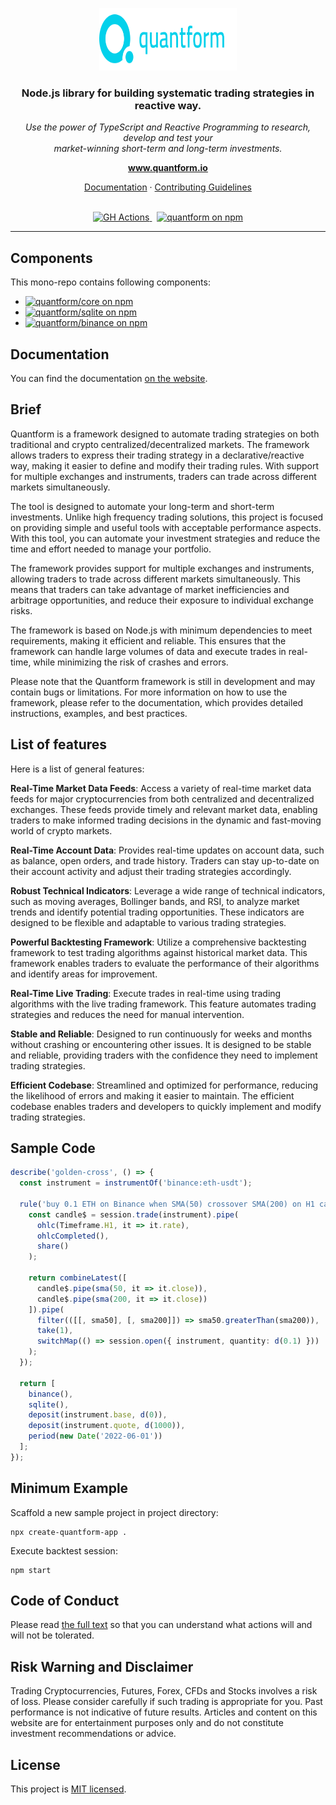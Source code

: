 <p align="center">
  <img src="https://raw.githubusercontent.com/quantform/quantform/main/quantform.svg" alt="quantform-logo" width="220px" height="100px"/>
  <br>
</p>
<h3 align="center">Node.js library for building systematic trading strategies in reactive way.</h3>
<p align="center">
  <i>Use the power of TypeScript and Reactive Programming to research, develop and test your <br />market-winning short-term and long-term investments.</i>
  <br>
</p>

<p align="center">
  <a href="https://www.quantform.io"><strong>www.quantform.io</strong></a>
  <br>
</p>

<p align="center">
  <a href="https://developer.quantform.io/">Documentation</a>
  ·
  <a href="CONTRIBUTING.md">Contributing Guidelines</a>
  <br>
  <br>
</p>

<p align="center">
  <a href="https://github.com/quantform/quantform/actions/workflows/release.yml">
    <img src="https://github.com/quantform/quantform/actions/workflows/release.yml/badge.svg" alt="GH Actions" />
  </a>&nbsp;
  <a href="LICENSE.md">
    <img src="https://img.shields.io/badge/license-MIT-blue.svg" alt="quantform on npm" />
  </a>
</p>

<hr>

## Components

This mono-repo contains following components:

- <a href="https://www.npmjs.com/package/@quantform/core"><img src="https://img.shields.io/npm/v/@quantform/core.svg?logo=npm&logoColor=fff&label=@quantform/core&color=03D1EB&style=flat-square" alt="quantform/core on npm" /></a>
- <a href="https://www.npmjs.com/package/@quantform/sqlite"><img src="https://img.shields.io/npm/v/@quantform/sqlite.svg?logo=npm&logoColor=fff&label=@quantform/sqlite&color=03D1EB&style=flat-square" alt="quantform/sqlite on npm" /></a>
- <a href="https://www.npmjs.com/package/@quantform/binance"><img src="https://img.shields.io/npm/v/@quantform/binance.svg?logo=npm&logoColor=fff&label=@quantform/binance&color=03D1EB&style=flat-square" alt="quantform/binance on npm" /></a>

## Documentation

You can find the documentation [on the website](https://developer.quantform.io).

## Brief

Quantform is a framework designed to automate trading strategies on both traditional and crypto centralized/decentralized markets. The framework allows traders to express their trading strategy in a declarative/reactive way, making it easier to define and modify their trading rules. With support for multiple exchanges and instruments, traders can trade across different markets simultaneously.

The tool is designed to automate your long-term and short-term investments. Unlike high frequency trading solutions, this project is focused on providing simple and useful tools with acceptable performance aspects. With this tool, you can automate your investment strategies and reduce the time and effort needed to manage your portfolio.

The framework provides support for multiple exchanges and instruments, allowing traders to trade across different markets simultaneously. This means that traders can take advantage of market inefficiencies and arbitrage opportunities, and reduce their exposure to individual exchange risks.

The framework is based on Node.js with minimum dependencies to meet requirements, making it efficient and reliable. This ensures that the framework can handle large volumes of data and execute trades in real-time, while minimizing the risk of crashes and errors.

Please note that the Quantform framework is still in development and may contain bugs or limitations. For more information on how to use the framework, please refer to the documentation, which provides detailed instructions, examples, and best practices.


## List of features

Here is a list of general features:

**Real-Time Market Data Feeds**: Access a variety of real-time market data feeds for major cryptocurrencies from both centralized and decentralized exchanges. These feeds provide timely and relevant market data, enabling traders to make informed trading decisions in the dynamic and fast-moving world of crypto markets.

**Real-Time Account Data**: Provides real-time updates on account data, such as balance, open orders, and trade history. Traders can stay up-to-date on their account activity and adjust their trading strategies accordingly.

**Robust Technical Indicators**: Leverage a wide range of technical indicators, such as moving averages, Bollinger bands, and RSI, to analyze market trends and identify potential trading opportunities. These indicators are designed to be flexible and adaptable to various trading strategies.

**Powerful Backtesting Framework**: Utilize a comprehensive backtesting framework to test trading algorithms against historical market data. This framework enables traders to evaluate the performance of their algorithms and identify areas for improvement.

**Real-Time Live Trading**: Execute trades in real-time using trading algorithms with the live trading framework. This feature automates trading strategies and reduces the need for manual intervention.

**Stable and Reliable**: Designed to run continuously for weeks and months without crashing or encountering other issues. It is designed to be stable and reliable, providing traders with the confidence they need to implement trading strategies.

**Efficient Codebase**: Streamlined and optimized for performance, reducing the likelihood of errors and making it easier to maintain. The efficient codebase enables traders and developers to quickly implement and modify trading strategies.


## Sample Code

```ts
describe('golden-cross', () => {
  const instrument = instrumentOf('binance:eth-usdt');

  rule('buy 0.1 ETH on Binance when SMA(50) crossover SMA(200) on H1 candle', session => {
    const candle$ = session.trade(instrument).pipe(
      ohlc(Timeframe.H1, it => it.rate),
      ohlcCompleted(),
      share()
    );

    return combineLatest([
      candle$.pipe(sma(50, it => it.close)),
      candle$.pipe(sma(200, it => it.close))
    ]).pipe(
      filter(([[, sma50], [, sma200]]) => sma50.greaterThan(sma200)),
      take(1),
      switchMap(() => session.open({ instrument, quantity: d(0.1) }))
    );
  });

  return [
    binance(),
    sqlite(),
    deposit(instrument.base, d(0)),
    deposit(instrument.quote, d(1000)),
    period(new Date('2022-06-01'))
  ];
});
```

## Minimum Example

Scaffold a new sample project in project directory:

```
npx create-quantform-app .
```

Execute backtest session:

```
npm start
```

## Code of Conduct

Please read [the full text](./CODE_OF_CONDUCT.md) so that you can understand what actions will and will not be tolerated.

## Risk Warning and Disclaimer

Trading Cryptocurrencies, Futures, Forex, CFDs and Stocks involves a risk of loss. Please consider carefully if such trading is appropriate for you. Past performance is not indicative of future results. Articles and content on this website are for entertainment purposes only and do not constitute investment recommendations or advice.

## License

This project is [MIT licensed](./LICENSE.md).